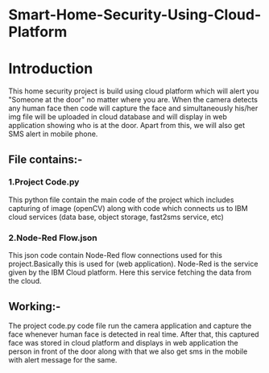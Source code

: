 # Smart-Home-Security-Using-Cloud-Platform

# Introduction

 This home security project is build using cloud platform which will alert you "Someone at the door" no matter where you are. When the camera detects any human face then code will capture the face and simultaneously his/her img file will be uploaded in cloud database and will display in web application showing who is at the door. Apart from this, we will also get SMS alert in mobile phone.


## File contains:- 

### 1.Project Code.py

This python file contain the main code of the project which includes capturing of image (openCV) along with code which connects us to IBM cloud  services (data base, object storage, fast2sms service, etc)


### 2.Node-Red Flow.json

This json code contain Node-Red flow connections used for this project.Basically this is used for (web application). Node-Red is the service given by the IBM Cloud platform. Here this service fetching the data from the cloud. 

## Working:- 

 The project code.py code file run the camera application and capture the face whenever human face is detected in real time. After that, this captured face was stored in cloud platform and displays in web application the person in front of the door along with that we also get sms in the mobile with alert message for the same. 

 
